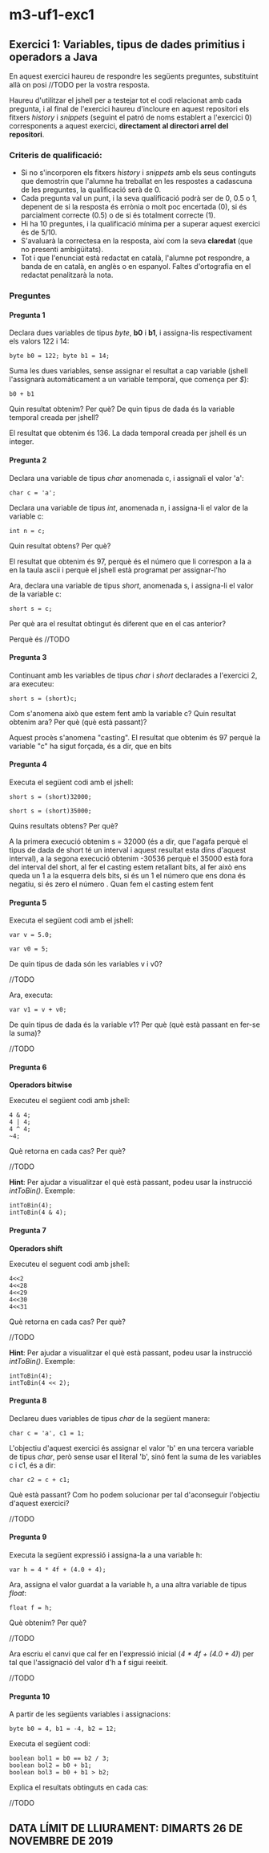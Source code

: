 # m3-uf1-exc1
## Exercici 1: Variables, tipus de dades primitius i operadors a Java

En aquest exercici haureu de respondre les següents preguntes, substituint allà on posi //TODO per la vostra resposta.

Haureu d'utilitzar el jshell per a testejar tot el codi relacionat amb cada pregunta, i al final de l'exercici haureu d'incloure en aquest repositori els fitxers _history_ i _snippets_ (seguint el patró de noms establert a l'exercici 0) corresponents a aquest exercici, **directament al directori arrel del repositori**.

### Criteris de qualificació:
* Si no s'incorporen els fitxers _history_ i _snippets_ amb els seus continguts que demostrin que l'alumne ha treballat en les respostes a cadascuna de les preguntes, la qualificació serà de 0.
* Cada pregunta val un punt, i la seva qualificació podrà ser de 0, 0.5 o 1, depenent de si la resposta és errònia o molt poc encertada (0), si és parcialment correcte (0.5) o de si és totalment correcte (1).
* Hi ha 10 preguntes, i la qualificació mínima per a superar aquest exercici és de 5/10.
* S'avaluarà la correctesa en la resposta, així com la seva **claredat** (que no presenti ambigüitats).
* Tot i que l'enunciat està redactat en català, l'alumne pot respondre, a banda de en català, en anglès o en espanyol. Faltes d'ortografia en el redactat penalitzarà la nota.

### Preguntes

#### Pregunta 1

Declara dues variables de tipus _byte_, **b0** i **b1**, i assigna-lis respectivament els valors 122 i 14:
```
byte b0 = 122; byte b1 = 14;
```

Suma les dues variables, sense assignar el resultat a cap variable (jshell l'assignarà automàticament a un variable temporal, que comença per _$_):
```
b0 + b1
```
Quin resultat obtenim? Per què? De quin tipus de dada és la variable temporal creada per jshell?

El resultat que obtenim és 136. La dada temporal creada per jshell és un integer.

#### Pregunta 2

Declara una variable de tipus _char_ anomenada c, i assignali el valor 'a':
```
char c = 'a';
```
Declara una variable de tipus _int_, anomenada n, i assigna-li el valor de la variable c:
```
int n = c;
```
Quin resultat obtens? Per què?

El resultat que obtenim és 97, perquè és el número que li correspon a la a en la taula ascii i perquè el jshell està programat per assignar-l'ho

Ara, declara una variable de tipus _short_, anomenada s, i assigna-li el valor de la variable c:
```
short s = c;
```
Per què ara el resultat obtingut és diferent que en el cas anterior?

Perquè és //TODO

#### Pregunta 3

Continuant amb les variables de tipus _char_ i _short_ declarades a l'exercici 2, ara executeu:
```
short s = (short)c;
```
Com s'anomena això que estem fent amb la variable c? Quin resultat obtenim ara? Per què (què està passant)?

Aquest procès s'anomena "casting". El resultat que obtenim és 97 perquè la variable "c" ha sigut forçada, és a dir, que en bits 


#### Pregunta 4

Executa el següent codi amb el jshell:
```
short s = (short)32000;
```

```
short s = (short)35000;
```

Quins resultats obtens? Per què?

A la primera execució obtenim s = 32000 (és a dir, que l'agafa perquè el tipus de dada de short té un interval i aquest resultat esta dins d'aquest interval), a la segona execució obtenim -30536 perquè el 35000 està fora del interval del short, al fer el casting estem retallant bits, al fer això ens queda un 1 a la esquerra dels bits, si és un 1 el número que ens dona és negatiu, si és zero el número . Quan fem el casting estem fent 

#### Pregunta 5

Executa el següent codi amb el jshell:
```
var v = 5.0;
```

```
var v0 = 5;
```

De quin tipus de dada són les variables v i v0?

//TODO

Ara, executa:
```
var v1 = v + v0;
```

De quin tipus de dada és la variable v1? Per què (què està passant en fer-se la suma)?

//TODO

#### Pregunta 6

**Operadors bitwise**

Executeu el següent codi amb jshell:

```
4 & 4;
4 | 4;
4 ^ 4;
~4;
```

Què retorna en cada cas? Per què?

//TODO

**Hint**: Per ajudar a visualitzar el què està passant, podeu usar la instrucció _intToBin()_. Exemple:
```
intToBin(4);
intToBin(4 & 4);
```

#### Pregunta 7

**Operadors shift**

Executeu el seguent codi amb jshell:

```
4<<2
4<<28
4<<29
4<<30
4<<31
```

Què retorna en cada cas? Per què?

//TODO

**Hint**: Per ajudar a visualitzar el què està passant, podeu usar la instrucció _intToBin()_. Exemple:
```
intToBin(4);
intToBin(4 << 2);
```

#### Pregunta 8

Declareu dues variables de tipus _char_ de la següent manera:
```
char c = 'a', c1 = 1;
```

L'objectiu d'aquest exercici és assignar el valor 'b' en una tercera variable de tipus _char_, però sense usar el literal 'b', sinó fent la suma de les variables c i c1, és a dir:
```
char c2 = c + c1;
```

Què està passant? Com ho podem solucionar per tal d'aconseguir l'objectiu d'aquest exercici?

//TODO

#### Pregunta 9

Executa la següent expressió i assigna-la a una variable h:
```
var h = 4 * 4f + (4.0 + 4);
```

Ara, assigna el valor guardat a la variable h, a una altra variable de tipus _float_:
```
float f = h;
```

Què obtenim? Per què?

//TODO

Ara escriu el canvi que cal fer en l'expressió inicial (_4 * 4f + (4.0 + 4)_) per tal que l'assignació del valor d'h a f sigui reeixit.

//TODO

#### Pregunta 10

A partir de les següents variables i assignacions:
```
byte b0 = 4, b1 = -4, b2 = 12;
```

Executa el següent codi:
```
boolean bol1 = b0 == b2 / 3;
boolean bol2 = b0 + b1;
boolean bol3 = b0 + b1 > b2;
```

Explica el resultats obtinguts en cada cas:

//TODO

## DATA LÍMIT DE LLIURAMENT: DIMARTS 26 DE NOVEMBRE DE 2019
